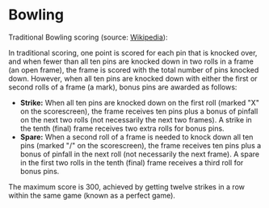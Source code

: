 # Bowling
Traditional Bowling scoring (source: [Wikipedia][1]):

In traditional scoring, one point is scored for each pin that is knocked over, and when fewer than all ten pins are knocked down in two rolls in a frame (an open frame), the frame is scored with the total number of pins knocked down.
However, when all ten pins are knocked down with either the first or second rolls of a frame (a mark), bonus pins are awarded as follows:

* **Strike:** When all ten pins are knocked down on the first roll (marked "X" on the scorescreen), the frame receives ten pins plus a bonus of pinfall on the next two rolls (not necessarily the next two frames). A strike in the tenth (final) frame receives two extra rolls for bonus pins.
* **Spare:** When a second roll of a frame is needed to knock down all ten pins (marked "/" on the scorescreen), the frame receives ten pins plus a bonus of pinfall in the next roll (not necessarily the next frame). A spare in the first two rolls in the tenth (final) frame receives a third roll for bonus pins.

The maximum score is 300, achieved by getting twelve strikes in a row within the same game (known as a perfect game).

[1]: https://en.wikipedia.org/wiki/Ten-pin_bowling#Traditional_scoring
